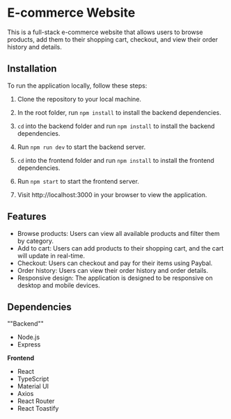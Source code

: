 # E-commerce Website

This is a full-stack e-commerce website that allows users to browse products, add them to their shopping cart, checkout, and view their order history and details.

## Installation

To run the application locally, follow these steps:

1. Clone the repository to your local machine.
 
2. In the root folder, run `npm install` to install the backend dependencies.

3. `cd` into the backend folder and run `npm install` to install the backend dependencies.

4. Run `npm run dev` to start the backend server.
 
5. `cd` into the frontend folder and run `npm install` to install the frontend dependencies.
 
6. Run `npm start` to start the frontend server.
 
7. Visit http://localhost:3000 in your browser to view the application.


## Features

* Browse products: Users can view all available products and filter them by category.
* Add to cart: Users can add products to their shopping cart, and the cart will update in real-time.
* Checkout: Users can checkout and pay for their items using Paybal.
* Order history: Users can view their order history and order details.
* Responsive design: The application is designed to be responsive on desktop and mobile devices.

## Dependencies

""Backend""

* Node.js
* Express

**Frontend**

* React
* TypeScript
* Material UI
* Axios
* React Router
* React Toastify
